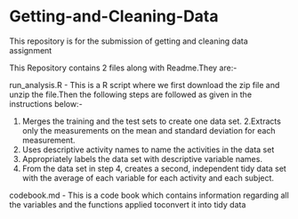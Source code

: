# Getting-and-Cleaning-Data

This repository is for the submission of getting and cleaning data assignment

This Repository contains 2 files along with Readme.They are:-

run_analysis.R - This is a R script where we first download the zip file and unzip the file.Then the following steps are followed as given in the instructions below:-

1. Merges the training and the test sets to create one data set.
2.Extracts only the measurements on the mean and standard deviation for each measurement. 
3. Uses descriptive activity names to name the activities in the data set
4. Appropriately labels the data set with descriptive variable names. 
5. From the data set in step 4, creates a second, independent tidy data set with the average of each variable for each activity and each subject.

codebook.md - This is a code book which contains information regarding all the variables and the functions applied toconvert it into tidy data

